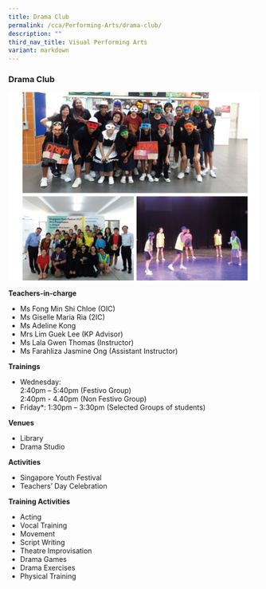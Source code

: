 ```yaml
---
title: Drama Club
permalink: /cca/Performing-Arts/drama-club/
description: ""
third_nav_title: Visual Performing Arts
variant: markdown
---
```

### Drama Club

<img src="/images/cca24.png" style="width:80%,align:left">


**Teachers-in-charge**

*   Ms Fong Min Shi Chloe (OIC)
*   Ms Giselle Maria Ria (2IC)
*   Ms Adeline Kong
*   Mrs Lim Guek Lee (KP Advisor)
*   Ms Lala Gwen Thomas (Instructor)
*   Ms Farahliza Jasmine Ong (Assistant Instructor) 

**Trainings**

*   Wednesday: <br>
 2:40pm – 5:40pm (Festivo Group) <br>
 2:40pm - 4.40pm (Non Festivo Group)
*   Friday*: 1:30pm – 3:30pm (Selected Groups of students)


**Venues**

*   Library
*   Drama Studio

**Activities**

*   Singapore Youth Festival
*   Teachers’ Day Celebration

**Training Activities**

*   Acting
*   Vocal Training
*   Movement
*   Script Writing
*   Theatre Improvisation
*   Drama Games
*   Drama Exercises
*   Physical Training